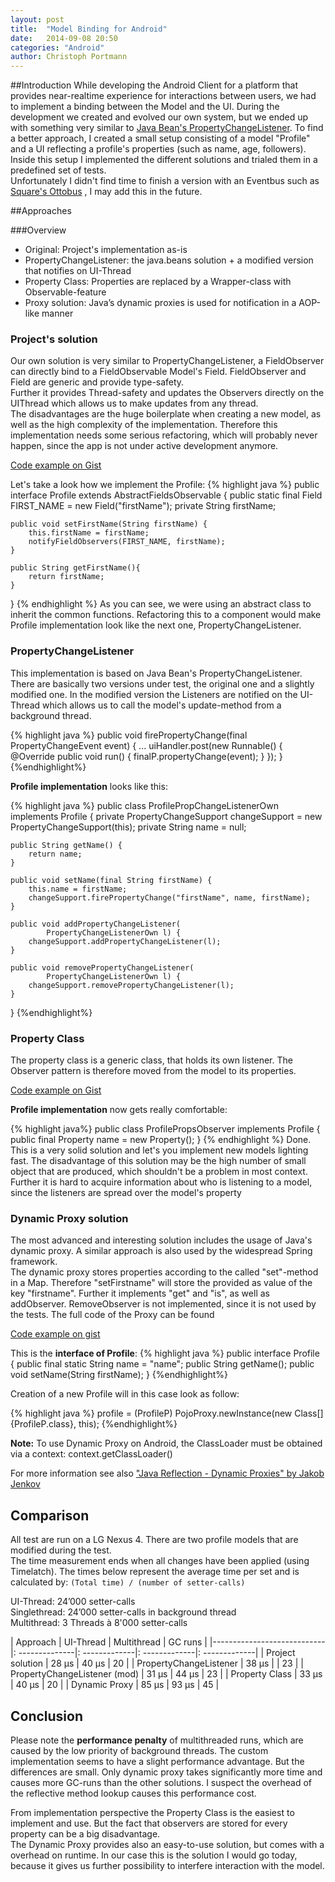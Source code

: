 ```yaml
---
layout: post
title:  "Model Binding for Android"
date:   2014-09-08 20:50
categories: "Android"
author: Christoph Portmann
---
```


##Introduction
While developing the Android Client for a platform that provides near-realtime experience for interactions between users,
we had to implement a binding between the Model and the UI. During the development we created and evolved our own system,
but we ended up with something very similar to [Java Bean's PropertyChangeListener](http://developer.android.com/reference/java/beans/PropertyChangeListener.html).
To find a better approach, I created a small setup consisting of a model "Profile" and a UI reflecting a profile's properties
(such as name, age, followers). Inside this setup I implemented the different solutions and trialed them in a predefined
set of tests.  
Unfortunately I didn't find time to finish a version with an Eventbus such as [Square's Ottobus](http://square.github.io/otto/)
, I may add this in the future.

##Approaches

###Overview

+ Original: Project's implementation as-is
+ PropertyChangeListener: the java.beans solution + a modified version that notifies on UI-Thread
+ Property Class: Properties are replaced by a Wrapper-class with Observable-feature
+ Proxy solution: Java’s dynamic proxies is used for notification in a AOP-like manner

### Project's solution
Our own solution is very similar to PropertyChangeListener, a FieldObserver can directly bind to a FieldObservable Model's Field.
FieldObserver and Field are generic and provide type-safety.  
Further it provides Thread-safety and updates the Observers directly on the UIThread which allows us to make updates from
any thread.  
The disadvantages are the huge boilerplate when creating a new model, as well as
 the high complexity of the implementation. Therefore this implementation needs some serious refactoring, which will
 probably never happen, since the app is not under active development anymore.

[Code example on Gist](https://gist.github.com/chrisport/748ba6d5370f769e58b6)

Let's take a look how we implement the Profile:
{% highlight java %}
public interface Profile extends AbstractFieldsObservable {
    public static final Field<String> FIRST_NAME = new Field("firstName");
    private String firstName;
        
    public void setFirstName(String firstName) {
        this.firstName = firstName;
        notifyFieldObservers(FIRST_NAME, firstName);
    }
    
    public String getFirstName(){
        return firstName;
    }
}
{% endhighlight %}
As you can see, we were using an abstract class to inherit the common functions. Refactoring this to a component would make Profile implementation look like the next one, 
PropertyChangeListener.

### PropertyChangeListener

This implementation is based on Java Bean's PropertyChangeListener. There are basically two versions under test,
the original one and a slightly modified one.
In the modified version the Listeners are notified on the UI-Thread 
which allows us to call the model's update-method from a background thread.

{% highlight java %}
    public void firePropertyChange(final PropertyChangeEvent event) {
        ...
                uiHandler.post(new Runnable() {
                    @Override
                    public void run() {
                        finalP.propertyChange(event);
                    }
                });
      }
{%endhighlight%}

**Profile implementation** looks like this:

{% highlight java %}
public class ProfilePropChangeListenerOwn implements Profile {
    private PropertyChangeSupport changeSupport = new PropertyChangeSupport(this);
    private String name = null;
 
    public String getName() {
        return name;
    }
 
    public void setName(final String firstName) {
        this.name = firstName;
        changeSupport.firePropertyChange("firstName", name, firstName);
    }
 
    public void addPropertyChangeListener(
            PropertyChangeListenerOwn l) {
        changeSupport.addPropertyChangeListener(l);
    }
 
    public void removePropertyChangeListener(
            PropertyChangeListenerOwn l) {
        changeSupport.removePropertyChangeListener(l);
    }
}
{%endhighlight%}

### Property Class

The property class is a generic class, that holds its own listener. The Observer pattern is therefore moved from the model
to its properties. 

[Code example on Gist](https://gist.github.com/chrisport/386cc4c82d7caceb02f0)

**Profile implementation** now gets really comfortable:

{% highlight java%}
public class ProfilePropsObserver implements Profile {
    public final Property<String> name = new Property<String>();
}
{% endhighlight %}
Done. This is a very solid solution and let's you implement new models lighting fast. The disadvantage of this solution
may be the high number of small object that are produced, which shouldn't be a problem in most context. Further it is 
hard to acquire information about who is listening to a model, since the listeners are spread over the
model's property

### Dynamic Proxy solution

The most advanced and interesting solution includes the usage of Java's dynamic proxy. A similar approach is also used by
 the widespread Spring framework.  
 The dynamic proxy stores properties according to the called "set"-method in a Map. Therefore "setFirstname" will store
the provided as value of the key "firstname". Further it implements "get" and "is", as well as addObserver. RemoveObserver
is not implemented, since it is not used by the tests. The full code of the Proxy can be found  

[Code example on gist](https://gist.github.com/chrisport/c2780eff8fa234087751)

This is the **interface of Profile**:
{% highlight java %}
public interface Profile {
    public final static String name = "name";
    public String getName();
    public void setName(String firstName);
}
{%endhighlight%}

Creation of a new Profile will in this case look as follow:

{% highlight java %}
profile = (ProfileP) PojoProxy.newInstance(new Class[]{ProfileP.class}, this);
{%endhighlight%}

**Note:** To use Dynamic Proxy on Android, the ClassLoader must be obtained via a context: context.getClassLoader()

For more information see also ["Java Reflection - Dynamic Proxies" by Jakob Jenkov](http://tutorials.jenkov.com/java-reflection/dynamic-proxies.html)

## Comparison

All test are run on a LG Nexus 4. There are two profile models that are modified during the test.  
The time measurement
ends when all changes have been applied (using Timelatch). 
The times below represent the average time per set and is calculated by:
```(Total time) / (number of setter-calls)```

UI-Thread: 24’000 setter-calls<br>
Singlethread: 24’000 setter-calls in background thread<br>
Multithread: 3 Threads à 8'000 setter-calls<br>

| Approach                      | UI-Thread  | Multithread | GC runs |
|----------------------------   |: --------------|: -------------|: -------------|: -------------|
| Project solution              | 28 μs      | 40 μs       | 20 |
| PropertyChangeListener        | 38  μs     |             | 23 |
| PropertyChangeListener (mod)  | 31 μs      | 44 μs       | 23 |
| Property Class                | 33 μs      | 40 μs       | 20 |
| Dynamic Proxy                 | 85 μs      | 93 μs       | 45 |

## Conclusion

Please note the **performance penalty** of multithreaded runs, which are caused by the low priority of background threads.
The custom implementation seems to have a slight performance advantage. But the differences are small. 
Only dynamic proxy takes significantly more time and causes more GC-runs than the other solutions.
I suspect the overhead of the reflective method lookup causes this performance cost.

From implementation perspective the Property Class is the easiest to implement and use. But the fact that observers
are stored for every property can be a big disadvantage.  
The Dynamic Proxy provides also an easy-to-use solution, but comes with a overhead on runtime. In our case this is the
solution I would go today, because it gives us further possibility to interfere interaction with the model. 


